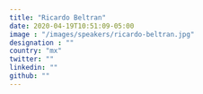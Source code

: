 ```yaml
---
title: "Ricardo Beltran"
date: 2020-04-19T10:51:09-05:00
image : "/images/speakers/ricardo-beltran.jpg"
designation : ""
country: "mx"
twitter: ""
linkedin: ""
github: ""
---
```


